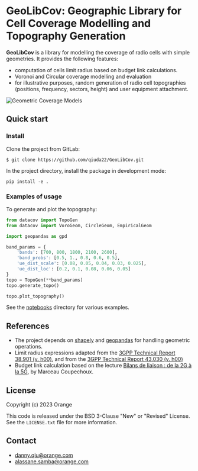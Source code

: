 GeoLibCov: Geographic Library for Cell Coverage Modelling and Topography Generation 
========================================================================

__GeoLibCov__ is a library for modelling the coverage of radio cells with simple geometries. It provides the following features:

* computation of cells limit radius based on budget link calculations.
* Voronoi and Circular coverage modelling and evaluation
* for illustrative purposes, random generation of radio cell topographies (positions, frequency, sectors, height) and user equipment attachment. 

![Geometric Coverage Models](misc/coverage_models.svg "geometric coverage models")

## Quick start

### Install

Clone the project from GitLab:

```
$ git clone https://github.com/qiuda22/GeoLibCov.git
```

In the project directory, install the package in development mode:

```
pip install -e .
```

###  Examples of usage

To generate and plot the topography:

```python
from datacov import TopoGen
from datacov import VoroGeom, CircleGeom, EmpiricalGeom

import geopandas as gpd

band_params = {
    'bands': [700, 800, 1800, 2100, 2600],
    'band_probs': [0.5, 1., 0.8, 0.6, 0.5],
    'ue_dist_scale': [0.08, 0.05, 0.04, 0.03, 0.025],
    'ue_dist_loc': [0.2, 0.1, 0.08, 0.06, 0.05]
}
topo = TopoGen(**band_params)
topo.generate_topo()

topo.plot_topography()
```

See the [notebooks](notebooks/) directory for various examples.

## References

* The project depends on [shapely](https://github.com/shapely/shapely) and [geopandas](https://github.com/geopandas/geopandas) for handling geometric operations.
* Limit radius expressions adapted from the [3GPP Technical Report 38.901 (v. h00)](https://www.3gpp.org/ftp/Specs/archive/38_series/38.901/?sortby=daterev), and from the [3GPP Technical Report 43.030 (v. h00)](https://www.3gpp.org/ftp/Specs/archive/43_series/43.030/?sortby=daterev)
* Budget link calculation based on the lecture [Bilans de liaison : de la 2G à la 5G](https://marceaucoupechoux.wp.imt.fr/files/2021/05/RIO207-BdL-2G-4G-5G.pdf), by Marceau Coupechoux.

## License

Copyright (c) 2023 Orange

This code is released under the BSD 3-Clause "New" or "Revised" License. See the `LICENSE.txt` file for more information.

## Contact

* [danny.qiu@orange.com](mailto:danny.qiu@@orange.com)
* [alassane.samba@orange.com](mailto:alassane.samba@@orange.com)
